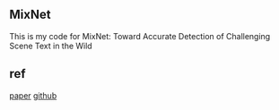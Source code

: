 MixNet
---
This is my code for MixNet: Toward Accurate Detection of Challenging Scene Text in the Wild

ref
---
[paper](https://arxiv.org/abs/2308.12817)
[github](https://github.com/D641593/MixNet)
